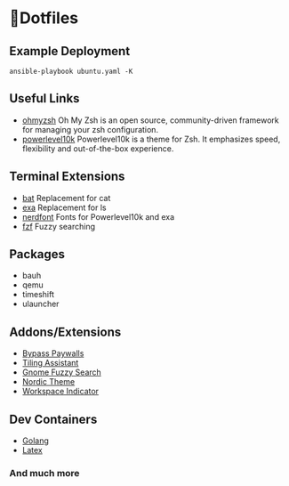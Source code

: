 # 📄Dotfiles

## Example Deployment

`ansible-playbook ubuntu.yaml -K`

## Useful Links

- [ohmyzsh] Oh My Zsh is an open source, community-driven
framework for managing your zsh configuration.
- [powerlevel10k] Powerlevel10k is a theme for Zsh. It emphasizes speed,
flexibility and out-of-the-box experience.

## Terminal Extensions
- [bat] Replacement for cat
- [exa] Replacement for ls
- [nerdfont] Fonts for Powerlevel10k and exa
- [fzf] Fuzzy searching

## Packages

- bauh
- qemu
- timeshift
- ulauncher

## Addons/Extensions

- [Bypass Paywalls](https://github.com/iamadamdev/bypass-paywalls-chrome)
- [Tiling Assistant](https://github.com/Leleat/Tiling-Assistant)
- [Gnome Fuzzy Search](https://gitlab.com/Czarlie/gnome-fuzzy-app-search)
- [Nordic Theme](https://www.gnome-look.org/p/1267246/)
- [Workspace Indicator](https://extensions.gnome.org/extension/3968/improved-workspace-indicator/)

## Dev Containers

- [Golang](https://github.com/qdm12/godevcontainer)
- [Latex](https://github.com/qdm12/latexdevcontainer)

### And much more

[bat]: https://github.com/sharkdp/bat "Bat"
[exa]: https://github.com/ogham/exa "exa"
[nerdfont]: https://webinstall.dev/nerdfont/ "Nerd Font"
[fzf]: https://github.com/junegunn/fzf "FZF"
[ohmyzsh]: https://github.com/ohmyzsh/ohmyzsh "Oh My Zsh"
[powerlevel10k]: https://github.com/romkatv/powerlevel10k "Powerlevel10k"

